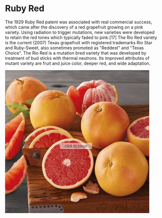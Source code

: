 [title]: # (Ruby Red)
[tags]: # (folder structure)
[priority]: # (3)
# Ruby Red

The 1929 Ruby Red patent was associated with real commercial success, which came after the discovery of a red grapefruit growing on a pink variety. Using radiation to trigger mutations, new varieties were developed to retain the red tones which typically faded to pink.[17] The Rio Red variety is the current (2007) Texas grapefruit with registered trademarks Rio Star and Ruby-Sweet, also sometimes promoted as "Reddest" and "Texas Choice". The Rio Red is a mutation bred variety that was developed by treatment of bud sticks with thermal neutrons. Its improved attributes of mutant variety are fruit and juice color, deeper red, and wide adaptation.

![Ruby RedGrapefruits](images/ruby-red.png)
